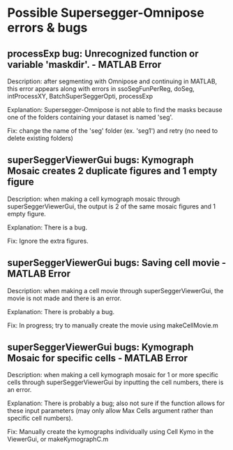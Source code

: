 # Possible Supersegger-Omnipose errors & bugs

## processExp bug: Unrecognized function or variable 'maskdir'. - MATLAB Error

Description: after segmenting with Omnipose and continuing in MATLAB, this error appears along with errors in ssoSegFunPerReg, doSeg, intProcessXY, BatchSuperSeggerOpti, processExp

Explanation: Supersegger-Omnipose is not able to find the masks because one of the folders containing your dataset is named 'seg'.

Fix: change the name of the 'seg' folder (ex. 'seg1') and retry (no need to delete existing folders)

## superSeggerViewerGui bugs: Kymograph Mosaic creates 2 duplicate figures and 1 empty figure

Description: when making a cell kymograph mosaic through superSeggerViewerGui, the output is 2 of the same mosaic figures and 1 empty figure.

Explanation: There is a bug.

Fix: Ignore the extra figures.

## superSeggerViewerGui bugs: Saving cell movie - MATLAB Error

Description: when making a cell movie through superSeggerViewerGui, the movie is not made and there is an error.

Explanation: There is probably a bug.

Fix: In progress; try to manually create the movie using makeCellMovie.m

## superSeggerViewerGui bugs: Kymograph Mosaic for specific cells - MATLAB Error

Description: when making a cell kymograph mosaic for 1 or more specific cells through superSeggerViewerGui by inputting the cell numbers, there is an error.

Explanation: There is probably a bug; also not sure if the function allows for these input parameters (may only allow Max Cells argument rather than specific cell numbers).

Fix: Manually create the kymographs individually using Cell Kymo in the ViewerGui, or makeKymographC.m
